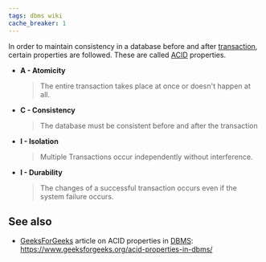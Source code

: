 ```yaml
---
tags: dbms wiki
cache_breaker: 1
---
```


In order to maintain consistency in a database before and after [transaction](/wiki/transaction), certain properties are followed. These are called [ACID](/wiki/acid) properties.


* **A - Atomicity**
  > The entire transaction takes place at once or doesn't happen at all.
* **C - Consistency**
  > The database must be consistent before and after the transaction
* **I - Isolation**
  > Multiple Transactions occur independently without interference.
* **I - Durability**
  > The changes of a successful transaction occurs even if the system failure occurs.

## See also

- [GeeksForGeeks](/wiki/geeksforgeeks) article on ACID properties in [DBMS](/wiki/dbms): <https://www.geeksforgeeks.org/acid-properties-in-dbms/>
